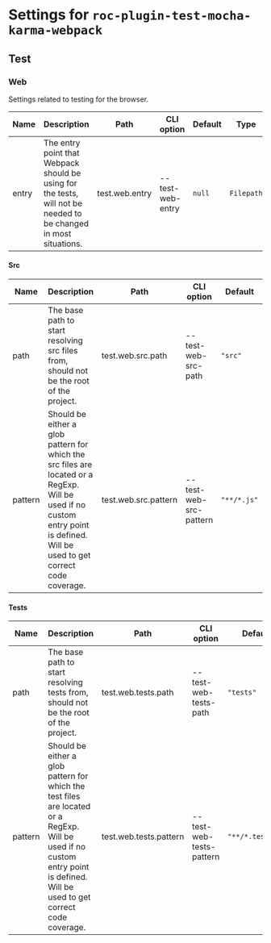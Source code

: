 # Settings for `roc-plugin-test-mocha-karma-webpack`

## Test

### Web
Settings related to testing for the browser.

| Name    | Description                                                                                                                                                                    | Path                   | CLI option               | Default          | Type              | Required |
| ------- | ------------------------------------------------------------------------------------------------------------------------------------------------------------------------------ | ---------------------- | ------------------------ | ---------------- | ----------------- | -------- |
| entry   | The entry point that Webpack should be using for the tests, will not be needed to be changed in most situations.                                                               | test.web.entry         | --test-web-entry         | `null`           | `Filepath`        | No       |

#### Src

| Name    | Description                                                                                                                                                                    | Path                   | CLI option               | Default          | Type              | Required |
| ------- | ------------------------------------------------------------------------------------------------------------------------------------------------------------------------------ | ---------------------- | ------------------------ | ---------------- | ----------------- | -------- |
| path    | The base path to start resolving src files from, should not be the root of the project.                                                                                        | test.web.src.path      | --test-web-src-path      | `"src"`          | `Filepath`        | No       |
| pattern | Should be either a glob pattern for which the src files are located or a RegExp. Will be used if no custom entry point is defined. Will be used to get correct code coverage.  | test.web.src.pattern   | --test-web-src-pattern   | `"**/*.js"`      | `RegExp / String` | No       |

#### Tests

| Name    | Description                                                                                                                                                                    | Path                   | CLI option               | Default          | Type              | Required |
| ------- | ------------------------------------------------------------------------------------------------------------------------------------------------------------------------------ | ---------------------- | ------------------------ | ---------------- | ----------------- | -------- |
| path    | The base path to start resolving tests from, should not be the root of the project.                                                                                            | test.web.tests.path    | --test-web-tests-path    | `"tests"`        | `Filepath`        | No       |
| pattern | Should be either a glob pattern for which the test files are located or a RegExp. Will be used if no custom entry point is defined. Will be used to get correct code coverage. | test.web.tests.pattern | --test-web-tests-pattern | `"**/*.test.js"` | `RegExp / String` | No       |
